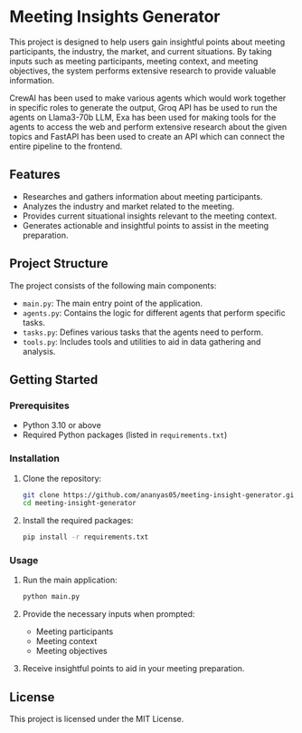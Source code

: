 # Meeting Insights Generator

This project is designed to help users gain insightful points about meeting participants, the industry, the market, and current situations. By taking inputs such as meeting participants, meeting context, and meeting objectives, the system performs extensive research to provide valuable information.

CrewAI has been used to make various agents which would work together in specific roles to generate the output, Groq API has be used to run the agents on Llama3-70b LLM, Exa has been used for making tools for the agents to access the web and perform extensive research about the given topics and FastAPI has been used to create an API which can connect the entire pipeline to the frontend.

## Features

- Researches and gathers information about meeting participants.
- Analyzes the industry and market related to the meeting.
- Provides current situational insights relevant to the meeting context.
- Generates actionable and insightful points to assist in the meeting preparation.

## Project Structure

The project consists of the following main components:

- `main.py`: The main entry point of the application.
- `agents.py`: Contains the logic for different agents that perform specific tasks.
- `tasks.py`: Defines various tasks that the agents need to perform.
- `tools.py`: Includes tools and utilities to aid in data gathering and analysis.

## Getting Started

### Prerequisites

- Python 3.10 or above
- Required Python packages (listed in `requirements.txt`)

### Installation

1. Clone the repository:

    ```bash
    git clone https://github.com/ananyas05/meeting-insight-generator.git
    cd meeting-insight-generator
    ```

2. Install the required packages:

    ```bash
    pip install -r requirements.txt
    ```

### Usage

1. Run the main application:

    ```bash
    python main.py
    ```

2. Provide the necessary inputs when prompted:
    - Meeting participants
    - Meeting context
    - Meeting objectives

3. Receive insightful points to aid in your meeting preparation.

## License

This project is licensed under the MIT License.
